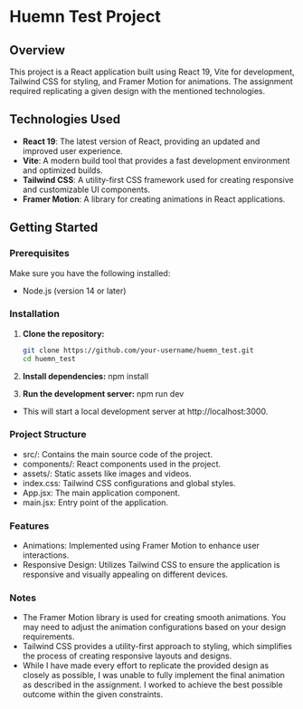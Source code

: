 # Huemn Test Project

## Overview

This project is a React application built using React 19, Vite for development, Tailwind CSS for styling, and Framer Motion for animations. The assignment required replicating a given design with the mentioned technologies.

## Technologies Used

- **React 19**: The latest version of React, providing an updated and improved user experience.
- **Vite**: A modern build tool that provides a fast development environment and optimized builds.
- **Tailwind CSS**: A utility-first CSS framework used for creating responsive and customizable UI components.
- **Framer Motion**: A library for creating animations in React applications.

## Getting Started

### Prerequisites

Make sure you have the following installed:
- Node.js (version 14 or later)

### Installation

1. **Clone the repository:**

   ```bash
   git clone https://github.com/your-username/huemn_test.git
   cd huemn_test

2. **Install dependencies:**
    npm install

3. **Run the development server:**
    npm run dev
  - This will start a local development server at http://localhost:3000.

### Project Structure
- src/: Contains the main source code of the project.
- components/: React components used in the project.
- assets/: Static assets like images and videos.
- index.css: Tailwind CSS configurations and global styles.
- App.jsx: The main application component.
- main.jsx: Entry point of the application.

### Features
- Animations: Implemented using Framer Motion to enhance user interactions.
- Responsive Design: Utilizes Tailwind CSS to ensure the application is responsive and visually appealing on different devices.

### Notes
- The Framer Motion library is used for creating smooth animations. You may need to adjust the animation configurations based on your design requirements.
- Tailwind CSS provides a utility-first approach to styling, which simplifies the process of creating responsive layouts and designs.
- While I have made every effort to replicate the provided design as closely as possible, I was unable to fully implement the final animation as described in the assignment. I worked to achieve the best possible    outcome within the given constraints.

  
